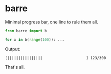 # barre

Minimal progress bar, one line to rule them all.

```python
from barre import b

for x in b(range(100)): ...
```

Output:
```
[||||||||||||||||                    ] 123/300
```

That's all.